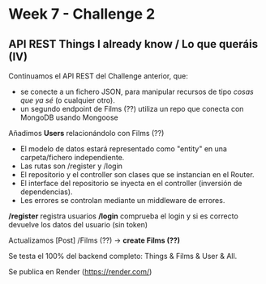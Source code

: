 # Week 7 - Challenge 2

## API REST Things I already know / Lo que queráis (IV)

Continuamos el API REST del Challenge anterior, que:

- se conecte a un fichero JSON, para manipular recursos de tipo _cosas que ya sé_ (o cualquier otro).
- un segundo endpoint de Films (??) utiliza un repo que conecta con MongoDB usando Mongoose

Añadimos **Users** relacionándolo con Films (??)

- El modelo de datos estará representado como "entity" en una carpeta/fichero independiente.
- Las rutas son /register y /login
- El repositorio y el controller son clases que se instancian en el Router.
- El interface del repositorio se inyecta en el controller (inversión de dependencias).
- Les errores se controlan mediante un middleware de errores.

**/register** registra usuarios
**/login** comprueba el login y si es correcto devuelve los datos del usuario (sin token)

Actualizamos [Post] /Films (??) -> **create Films (??)**

Se testa el 100% del backend completo: Things & Films & User & All.

Se publica en Render (https://render.com/)
